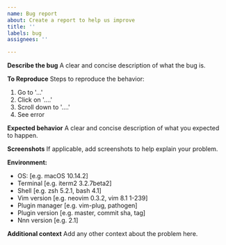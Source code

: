 ```yaml
---
name: Bug report
about: Create a report to help us improve
title: ''
labels: bug
assignees: ''

---
```


**Describe the bug**
A clear and concise description of what the bug is.

**To Reproduce**
Steps to reproduce the behavior:
1. Go to '...'
2. Click on '....'
3. Scroll down to '....'
4. See error

**Expected behavior**
A clear and concise description of what you expected to happen.

**Screenshots**
If applicable, add screenshots to help explain your problem.

**Environment:**
 - OS: [e.g. macOS 10.14.2]
 - Terminal [e.g. iterm2 3.2.7beta2]
 - Shell [e.g. zsh 5.2.1, bash 4.1]
 - Vim version [e.g. neovim 0.3.2, vim 8.1 1-239]
 - Plugin manager [e.g. vim-plug, pathogen]
 - Plugin version [e.g. master, commit sha, tag]
 - Nnn version [e.g. 2.1]

**Additional context**
Add any other context about the problem here.
